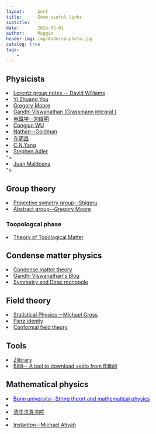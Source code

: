 ```yaml
---
layout:     post
title:      Some useful links  
subtitle:   
date:       2024-05-01
author:     Maggie
header-img: img/Andersonphoto.jpg
catalog: true
tags:
    - 
---
```





## Physicists

<li><a href="https://public.websites.umich.edu/~williams/"> 
Lorentz group notes -- David Williams
</a></li>


<li><a href="https://everettyou.github.io/research/"> 
Yi Zhuang You
</a></li>

<li><a href="https://www.physics.rutgers.edu/~gmoore/"> 
Gregory Moore
</a></li>

<li><a href="https://gandhiviswanathan.wordpress.com/2018/10/16/berezin-integration-of-grassmann-variables/"> 
Gandhi Viswanathan (Grassmann integral )
</a></li>

<li><a href="https://pld.nju.edu.cn/"> 
电磁学--刘俊明
</a></li>


<li><a href="https://wucj.lab.westlake.edu.cn/"> 
Congjun WU
</a></li>


<li><a href="https://www.nathan-goldman-physics.com/"> 
Nathan--Goldman
</a></li>

<li><a href="https://phy.ntnu.edu.tw/~changmc/"> 
车明昌
</a></li>


<li><a href="http://insti.physics.sunysb.edu/ITP/symmetries-99/program.html"> 
C.N.Yang 
</a></li>

<li><a href="https://www.ias.edu/sns/adler"> 
Stephen.Adler
</a></li>"> 


<li><a href="https://www.ias.edu/sns/malda"> 
Juan.Maldcena
</a></li>"> 


## Group theory

<li><a href="https://www.math.nagoya-u.ac.jp/~yamagami/"> 
Projective symetry group--Shigeru
</a></li>

<li><a href="https://www.physics.rutgers.edu/~gmoore/618Spring2018/"> 
Abstract group--Gregory Moore
</a></li>

### Toopologcal phase
<li><a href="https://grushingroup.cnrs.fr/lectures-and-resources/physics_lectures/"> 
Theory of Topological Matter
</a></li>

## Condense matter physics


<li><a href="https://people.phys.ethz.ch/~ivanov/cmt/1213/"> 
Condense matter theory
</a></li>

<li><a href="https://gandhiviswanathan.wordpress.com/2018/10/16/berezin-integration-of-grassmann-variables/"> 
Gandhi Viswanathan's Blog
</a></li>


<li><a href="https://galileoandeinstein.phys.virginia.edu/Elec_Mag/2022_Lectures/EM_44_Symmetries_Monopole.html"> 
Symmetry and Dirac monopole
</a></li>



## Field theory 



<li><a href="http://hitoshi.berkeley.edu/230A/"> 
Statistical Physics --Michael Gross
</a></li>

<li><a href="https://professores.ift.unesp.br/ricardo.matheus/files/courses/2020tqc1/"> 
Fierz idenity
</a></li>

<li><a href="https://conf.itp.phys.ethz.ch/esi-school/lecture-notes.html"> 
Conformal field theory
</a></li>


## Tools



<li><a href="https://zh.z-library.se/s/?q=Symmetry%2C+Representations%2C+and+Invariants+%F0%9F%94%8D"> 
Zlibrary
</a></li>

<li><a href="https://pypi.org/project/bilili/"> 
Bilili-- A tool to download vedio from Bilibili
</a></li>

## Mathematical physics

<li>
<a href="http://www.th.physik.uni-bonn.de/klemm/teaching.php"> 
<span style="color: blue;">  Bonn university--String theort and mathematical physics
</a>
<li>


<li>
<a href="http://archive.ymsc.tsinghua.edu.cn/"> 
清华求真书院
</a>
<li>


<li>
<a href="
https://celebratio.org/Atiyah_MF/article/41/">
Instanton--Michael Atiyah
</a></li>